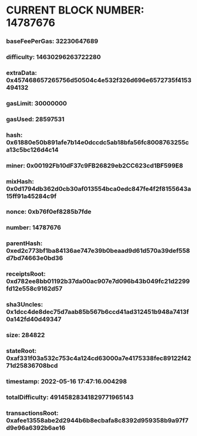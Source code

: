 # CURRENT BLOCK NUMBER: 14787676

### baseFeePerGas: 32230647689
### difficulty: 14630296263722280
### extraData: 0x457468657265756d50504c4e532f326d696e6572735f4153494132
### gasLimit: 30000000
### gasUsed: 28597531
### hash: 0x61880e50b891afe7b14e0dccdc5ab18bfa56fc8008763255ca13c5bc126d4c14
### miner: 0x00192Fb10dF37c9FB26829eb2CC623cd1BF599E8
### mixHash: 0x0d1794db362d0cb30af013554bca0edc847fe4f2f8155643a15ff91a45284c9f
### nonce: 0xb76f0ef8285b7fde
### number: 14787676
### parentHash: 0xed2c773bf1ba84136ae747e39b0beaad9d61d570a39def558d7bd74663e0bd36
### receiptsRoot: 0xd782ee8bb01192b37da00ac907e7d096b43b049fc21d2299fd12e558c9162d57
### sha3Uncles: 0x1dcc4de8dec75d7aab85b567b6ccd41ad312451b948a7413f0a142fd40d49347
### size: 284822
### stateRoot: 0xaf331f03a532c753c4a124cd63000a7e4175338fec89122f4271d25836708bcd
### timestamp: 2022-05-16 17:47:16.004298
### totalDifficulty: 49145828341829771965143
### transactionsRoot: 0xafee13558abe2d2944b6b8ecbafa8c8392d959358b9a97f7d9e96a6392b6ae16
